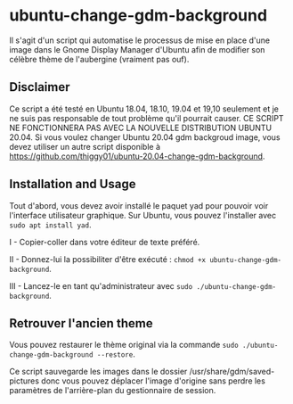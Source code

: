 # ubuntu-change-gdm-background 
Il s'agit d'un script qui automatise le processus de mise en place d'une image dans le Gnome Display Manager 
d'Ubuntu afin de modifier son célèbre thème de l'aubergine (vraiment pas ouf).

## Disclaimer
Ce script a été testé en Ubuntu 18.04, 18.10, 19.04 et 19,10 seulement et je ne suis pas 
responsable de tout problème qu'il pourrait causer.
CE SCRIPT NE FONCTIONNERA PAS AVEC LA NOUVELLE DISTRIBUTION UBUNTU 20.04. Si vous voulez changer Ubuntu
20.04 gdm backgroud image, vous devez utiliser un autre script disponible à 
https://github.com/thiggy01/ubuntu-20.04-change-gdm-background.

## Installation and Usage 

Tout d'abord, vous devez avoir installé le paquet yad pour pouvoir voir l'interface utilisateur graphique. 
Sur Ubuntu, vous pouvez l'installer avec `sudo apt install yad`.  

I - Copier-coller dans votre éditeur de texte préféré.

II - Donnez-lui la possibiliter d'être exécuté  : `chmod +x ubuntu-change-gdm-background`. 

III - Lancez-le en tant qu'administrateur avec `sudo ./ubuntu-change-gdm-background`.

## Retrouver l'ancien theme 

Vous pouvez restaurer le thème original via la commande `sudo ./ubuntu-change-gdm-background --restore`.

Ce script sauvegarde les images dans le dossier /usr/share/gdm/saved-pictures donc
vous pouvez déplacer l'image d'origine sans perdre les paramètres de l'arrière-plan du gestionnaire de session.
